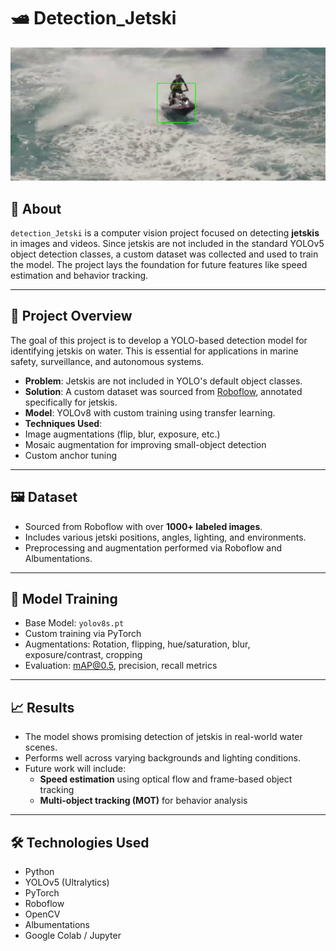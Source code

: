 # 🛥️ Detection_Jetski
![Описание изображения](jetski.jpg)
## 📌 About

`detection_Jetski` is a computer vision project focused on detecting **jetskis** in images and videos. Since jetskis are not included in the standard YOLOv5 object detection classes, a custom dataset was collected and used to train the model. The project lays the foundation for future features like speed estimation and behavior tracking.

---

## 🚀 Project Overview

The goal of this project is to develop a YOLO-based detection model for identifying jetskis on water. This is essential for applications in marine safety, surveillance, and autonomous systems.

-  **Problem**: Jetskis are not included in YOLO's default object classes.
-  **Solution**: A custom dataset was sourced from [Roboflow](https://roboflow.com/), annotated specifically for jetskis.
-  **Model**: YOLOv8 with custom training using transfer learning.
-  **Techniques Used**:
  - Image augmentations (flip, blur, exposure, etc.)
  - Mosaic augmentation for improving small-object detection
  - Custom anchor tuning

---

## 🖼️ Dataset

- Sourced from Roboflow with over **1000+ labeled images**.
- Includes various jetski positions, angles, lighting, and environments.
- Preprocessing and augmentation performed via Roboflow and Albumentations.

---

## 🧠 Model Training

- Base Model: `yolov8s.pt`
- Custom training via PyTorch
- Augmentations: Rotation, flipping, hue/saturation, blur, exposure/contrast, cropping
- Evaluation: mAP@0.5, precision, recall metrics

---

## 📈 Results

- The model shows promising detection of jetskis in real-world water scenes.
- Performs well across varying backgrounds and lighting conditions.
- Future work will include:
  - **Speed estimation** using optical flow and frame-based object tracking
  - **Multi-object tracking (MOT)** for behavior analysis

---

## 🛠️ Technologies Used

- Python
- YOLOv5 (Ultralytics)
- PyTorch
- Roboflow
- OpenCV
- Albumentations
- Google Colab / Jupyter



